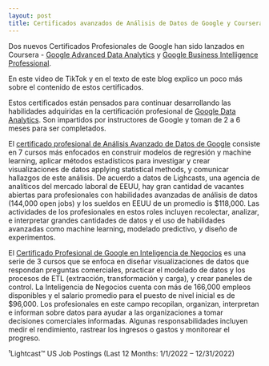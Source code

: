 ```yaml
---  
layout: post  
title: Certificados avanzados de Análisis de Datos de Google y Coursera
---
```


Dos nuevos Certificados Profesionales de Google han sido lanzados en Coursera - [Google Advanced Data Analytics]((https://imp.i384100.net/bakjGP)) y [Google Business Intelligence Professional](https://imp.i384100.net/R5021a).

En este video de TikTok y en el texto de este blog explico un poco más sobre el contenido de estos certificados.

Estos certificados están pensados para continuar desarrollando las habilidades adquiridas en la certificación profesional de [Google Data Analytics](https://imp.i384100.net/4ebDm3). Son impartidos por instructores de Google y toman de 2 a 6 meses para ser completados.

El [certificado profesional de Análisis Avanzado de Datos de Google](https://imp.i384100.net/bakjGP) consiste en 7 cursos más enfocados en construir modelos de regresión y machine learning, aplicar métodos estadísticos para investigar y crear visualizaciones de datos applying statistical methods, y comunicar hallazgos de este análisis. De acuerdo a datos de Lighcasts, una agencia de analíticos del mercado laboral de EEUU, hay gran cantidad de vacantes abiertas para profesionales con habilidades avanzadas de análisis de datos (144,000 open jobs) y los sueldos en EEUU de un promedio is $118,000. Las actividades de los profesionales en estos roles incluyen recolectar, analizar, e interpretar grandes cantidades de datos y el uso de habilidades avanzadas como machine learning, modelado predictivo, y diseño de experimentos.
  

El [Certificado Profesional de Google en Inteligencia de Negocios](https://imp.i384100.net/R5021a) es una serie de 3 cursos que se enfoca en diseñar visualizaciones de datos que respondan preguntas comerciales, practicar el modelado de datos y los procesos de ETL (extracción, transformación y carga), y crear paneles de control. La Inteligencia de Negocios cuenta con más de 166,000 empleos disponibles y el salario promedio para el puesto de nivel inicial es de $96,000. Los profesionales en este campo recopilan, organizan, interpretan e informan sobre datos para ayudar a las organizaciones a tomar decisiones comerciales informadas. Algunas responsabilidades incluyen medir el rendimiento, rastrear los ingresos o gastos y monitorear el progreso.

 
¹Lightcast™ US Job Postings (Last 12 Months: 1/1/2022 – 12/31/2022)

